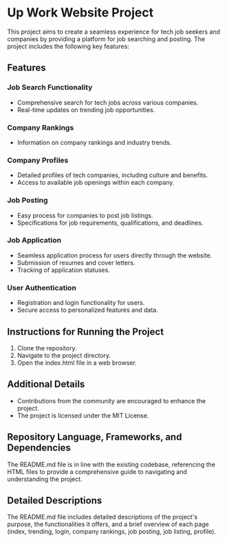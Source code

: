 # Up Work Website Project

This project aims to create a seamless experience for tech job seekers and companies by providing a platform for job searching and posting. The project includes the following key features:

## Features

### Job Search Functionality

- Comprehensive search for tech jobs across various companies.
- Real-time updates on trending job opportunities.

### Company Rankings

- Information on company rankings and industry trends.

### Company Profiles

- Detailed profiles of tech companies, including culture and benefits.
- Access to available job openings within each company.

### Job Posting

- Easy process for companies to post job listings.
- Specifications for job requirements, qualifications, and deadlines.

### Job Application

- Seamless application process for users directly through the website.
- Submission of resumes and cover letters.
- Tracking of application statuses.

### User Authentication

- Registration and login functionality for users.
- Secure access to personalized features and data.

## Instructions for Running the Project

1. Clone the repository.
2. Navigate to the project directory.
3. Open the index.html file in a web browser.

## Additional Details

- Contributions from the community are encouraged to enhance the project.
- The project is licensed under the MIT License.

## Repository Language, Frameworks, and Dependencies

The README.md file is in line with the existing codebase, referencing the HTML files to provide a comprehensive guide to navigating and understanding the project.

## Detailed Descriptions

The README.md file includes detailed descriptions of the project's purpose, the functionalities it offers, and a brief overview of each page (index, trending, login, company rankings, job posting, job listing, profile).